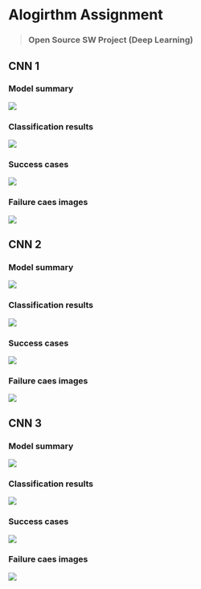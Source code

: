 # Alogirthm Assignment
> ### Open Source SW Project (Deep Learning)

## CNN 1
### Model summary
![](images/CNN1%20001.png)
### Classification results
![](images/CNN1%20002.png)
### Success cases
![](images/CNN1%20003.png)
### Failure caes images
![](images/CNN1%20004.png)

## CNN 2
### Model summary
![](images/CNN2%20001.png)
### Classification results
![](images/CNN2%20002.png)
### Success cases
![](images/CNN2%20003.png)
### Failure caes images
![](images/CNN2%20004.png)

## CNN 3
### Model summary
![](images/CNN3%20001.png)
### Classification results
![](images/CNN3%20002.png)
### Success cases
![](images/CNN3%20003.png)
### Failure caes images
![](images/CNN3%20004.png)
